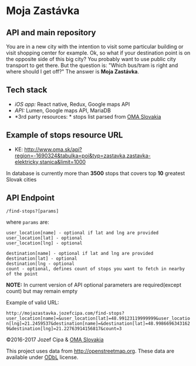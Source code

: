 # Moja Zastávka
## API and main repository
You are in a new city with the intention to visit some particular building or visit shopping center for example.
Ok, so what if your destination point is on the opposite side of this big city?
You probably want to use public city transport to get there.
But the question is: "Which bus/tram is right and where should I get off?"
The answer is **Moja Zastávka**.

## Tech stack
 - *iOS app:* React native, Redux, Google maps API
 - *API:* Lumen, Google maps API, MariaDB
 - *3rd party resources: * stops list parsed from [OMA Slovakia](http://www.oma.sk)

## Example of stops resource URL
- KE: http://www.oma.sk/api?region=-1690324&tabulka=poi&typ=zastavka,zastavka-elektricky,stanica&limit=1000

In database is currently more than **3500** stops that covers top **10** greatest Slovak cities

## API Endpoint
`
/find-stops?[params]
`

where `params` are: 
```
user_location[name] - optional if lat and lng are provided
user_location[lat] - optional
user_location[lng] - optional

destination[name] - optional if lat and lng are provided
destination[lat] - optional
destination[lng - optional
count - optional, defines count of stops you want to fetch in nearby of the point
```

**NOTE:** In current version of API optional parameters are required(except count) but may remain empty 

Example of valid URL: 

`http://mojazastavka.jozefcipa.com/find-stops?user_location[name]=&user_location[lat]=48.99123119999999&user_location[lng]=21.2459537&destination[name]=&destination[lat]=48.99866963431629&destination[lng]=21.22763914156817&count=3`


&copy;2016-2017 Jozef Cipa & [OMA Slovakia](http://www.oma.sk)

This project uses data from http://openstreetmap.org. These data are available under [ODbL](http://opendatacommons.org/licenses/odbl/summary) license.
